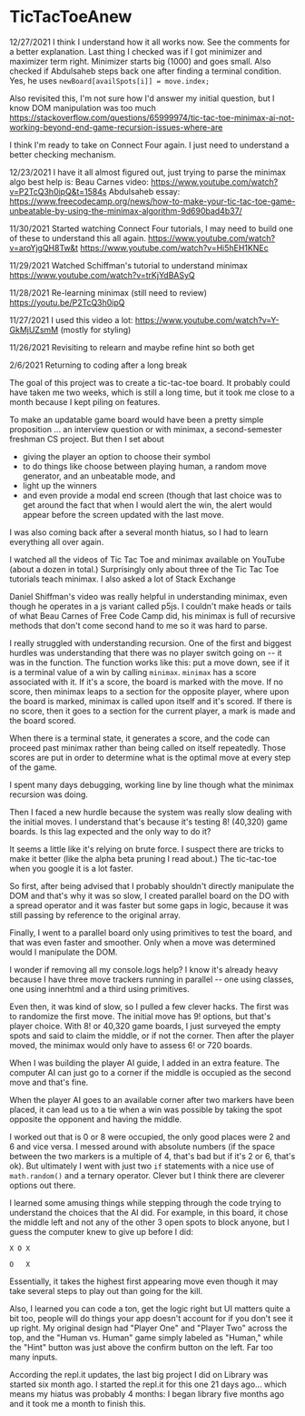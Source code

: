 # TicTacToeAnew

12/27/2021
I think I understand how it all works now. See the comments for a better explanation.
Last thing I checked was if I got minimizer and maximizer term right.
Minimizer starts big (1000) and goes small.
Also checked if Abdulsaheb steps back one after finding a terminal condition. 
Yes, he uses `newBoard[availSpots[i]] = move.index;`

Also revisited this, I'm not sure how I'd answer my initial question, but I know DOM manipulation was too much
https://stackoverflow.com/questions/65999974/tic-tac-toe-minimax-ai-not-working-beyond-end-game-recursion-issues-where-are

I think I'm ready to take on Connect Four again. I just need to understand a better checking mechanism.

12/23/2021
I have it all almost figured out, just trying to parse the minimax algo
best help is:
Beau Carnes video: https://www.youtube.com/watch?v=P2TcQ3h0ipQ&t=1584s
Abdulsaheb essay: https://www.freecodecamp.org/news/how-to-make-your-tic-tac-toe-game-unbeatable-by-using-the-minimax-algorithm-9d690bad4b37/

11/30/2021
Started watching Connect Four tutorials, I may need to build one of these to understand this all again.
https://www.youtube.com/watch?v=aroYjgQH8Tw&t
https://www.youtube.com/watch?v=Hi5hEH1KNEc


11/29/2021
Watched Schiffman's tutorial to understand minimax
https://www.youtube.com/watch?v=trKjYdBASyQ

11/28/2021
Re-learning minimax (still need to review)
https://youtu.be/P2TcQ3h0ipQ

11/27/2021
I used this video a lot: https://www.youtube.com/watch?v=Y-GkMjUZsmM
(mostly for styling)

11/26/2021
Revisiting to relearn and maybe refine hint so both get


2/6/2021
Returning to coding after a long break

The goal of this project was to create a tic-tac-toe board. It probably could have taken me two weeks, which is still a long time, but it took me close to a month because I kept piling on features. 

To make an updatable game board would have been a pretty simple proposition ... an interview question or with minimax, a second-semester freshman CS project. But then I set about 

* giving the player an option to choose their symbol
* to do things like choose between playing human, a random move generator, and an unbeatable mode, and 
* light up the winners 
* and even provide a modal end screen (though that last choice was to get around the fact that when I would alert the win, the alert would appear before the screen updated with the last move. 

I was also coming back after a several month hiatus, so I had to learn everything all over again. 

I watched all the videos of Tic Tac Toe and minimax available on YouTube (about a dozen in total.) Surprisingly only about three of the Tic Tac Toe tutorials teach minimax. I also asked a lot of Stack Exchange
 

Daniel Shiffman's video was really helpful in understanding minimax, even though he operates in a js variant called p5js. I couldn't make heads or tails of what Beau Carnes of Free Code Camp did, his minimax is full of recursive methods that don't come second hand to me so it was hard to parse.

I really struggled with understanding recursion. One of the first and biggest hurdles was understanding that there was no player switch going on -- it was in the function. The function works like this: put a move down, see if it is a terminal value of a win by calling `minimax`. `minimax` has a score associated with it. If it's a score, the board is marked with the move. If no score, then minimax leaps to a section for the opposite player, where upon the board is marked, minimax is called upon itself and it's scored. If there is no score, then it goes to a section for the current player, a mark is made and the board scored.

When there is a terminal state, it generates a score, and the code can proceed past minimax rather than being called on itself repeatedly. Those scores are put in order to determine what is the optimal move at every step of the game.

I spent many days debugging, working line by line though what the minimax recursion was doing. 

Then I faced a new hurdle because the system was really slow dealing with the initial moves. I understand that's because it's testing 8! (40,320) game boards. Is this lag expected and the only way to do it? 

It seems a little like it's relying on brute force. I suspect there are tricks to make it better (like the alpha beta pruning I read about.) The tic-tac-toe when you google it is a lot faster. 

So first, after being advised that I probably shouldn't directly manipulate the DOM and that's why it was so slow, I created parallel board on the DO with a spread operator and it was faster but some gaps in logic, because it was still passing by reference to the original array.

Finally, I went to a parallel board only using primitives to test the board, and that was even faster and smoother. Only when a move was determined would I manipulate the DOM.

I wonder if removing all my console.logs help? I know it's already heavy because I have three move trackers running in parallel -- one using classes, one using innerhtml and a third using primitives.

Even then, it was kind of slow, so I pulled a few clever hacks. The first was to randomize the first move. The initial move has 9! options, but that's player choice. With 8! or 40,320 game boards, I just surveyed the empty spots and said to claim the middle, or if not the corner. Then after the player moved, the minimax would only have to assess 6! or 720 boards.

When I was building the player AI guide, I added in an extra feature. The computer AI can just go to a corner if the middle is occupied as the second move and that's fine.

When the player AI goes to an available corner after two markers have been placed, it can lead us to a tie when a win was possible by taking the spot opposite the opponent and having the middle.

I worked out that is 0 or 8 were occupied, the only good places were 2 and 6 and vice versa. I messed around with absolute numbers (if the space between the two markers is a multiple of 4, that's bad but if it's 2 or 6, that's ok). But ultimately I went with just two `if` statements with a nice use of `math.random()` and a ternary operator. Clever but I think there are cleverer options out there.

I learned some amusing things while stepping through the code trying to understand the choices that the AI did. For example, in this board, it chose the middle left and not any of the other 3 open spots to block anyone, but I guess the computer knew to give up before I did:

```
X O X

O   X
```
Essentially, it takes the highest first appearing move even though it may take several steps to play out than going for the kill.

Also, I learned you can code a ton, get the logic right but UI matters quite a bit too, people will do things your app doesn't account for if you don't see it up right. My original design had "Player One" and "Player Two" across the top, and the "Human vs. Human" game simply labeled as "Human," while the "Hint" button was just above the confirm button on the left. Far too many inputs.

According the repl.it updates, the last big project I did on Library was started six month ago. I started the repl.it for this one 21 days ago... which means my hiatus was probably 4 months: I began library five months ago and it took me a month to finish this.
